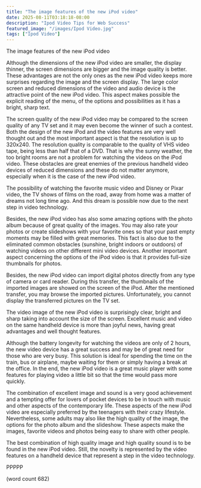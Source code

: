 ```yaml
---
title: "The image features of the new iPod video"
date: 2025-08-11T03:18:18-08:00
description: "Ipod Video Tips for Web Success"
featured_image: "/images/Ipod Video.jpg"
tags: ["Ipod Video"]
---
```


The image features of the new iPod video
      
      
Although the dimensions of the new iPod video are smaller, the display thinner, the screen dimensions are bigger and the image quality is better. These advantages are not the only ones as the new iPod video keeps more surprises regarding the image and the screen display. 
      The large color screen and reduced dimensions of the video and audio device is the attractive point of the new iPod video. This aspect makes possible the explicit reading of the menu, of the options and possibilities as it has a bright, sharp text.
      
The screen quality of the new iPod video may be compared to the screen quality of any TV set and it may even become the winner of such a contest. Both the design of the new iPod and the video features are very well thought out and the most important aspect is that the resolution is up to 320x240. The resolution quality is comparable to the quality of VHS video tape, being less than half that of a DVD. That is why the sunny weather, the too bright rooms are not a problem for watching the videos on the iPod video. These obstacles are great enemies of the previous handheld video devices of reduced dimensions and these do not matter anymore, especially when it is the case of the new iPod video.
      
The possibility of watching the favorite music video and Disney or Pixar video, the TV shows of films on the road, away from home was a matter of dreams not long time ago. And this dream is possible now due to the next step in video technology. 
      
Besides, the new iPod video has also some amazing options with the photo album because of great quality of the images. You may also rate your photos or create slideshows with your favorite ones so that your past empty moments may be filled with great memories. This fact is also due to the eliminated common obstacles (sunshine, bright indoors or outdoors) of watching videos on other different mini video devices. Another important aspect concerning the options of the iPod video is that it provides full-size thumbnails for photos.
      
Besides, the new iPod video can import digital photos directly from any type of camera or card reader. During this transfer, the thumbnails of the imported images are showed on the screen of the iPod. After the mentioned transfer, you may browse the imported pictures. Unfortunately, you cannot display the transferred pictures on the TV set.
      
The video image of the new iPod video is surprisingly clear, bright and sharp taking into account the size of the screen. Excellent music and video on the same handheld device is more than joyful news, having great advantages and well thought features. 
      
Although the battery longevity for watching the videos are only of 2 hours, the new video device has a great success and may be of great need for those who are very busy. This solution is ideal for spending the time on the train, bus or airplane, maybe waiting for them or simply having a break at the office. In the end, the new iPod video is a great music player with some features for playing video a little bit so that the time would pass more quickly.  
      
The combination of excellent image and sound is a very good achievement and a tempting offer for lovers of pocket devices to be in touch with music and other aspects of the contemporary life. These aspects of the new iPod video are especially preferred by the teenagers with their crazy lifestyle. Nevertheless, some adults may also like the high quality of the image, the options for the photo album and the slideshow. These aspects make the images, favorite videos and photos being easy to share with other people.
      
The best combination of high quality image and high quality sound is to be found in the new iPod video. Still, the novelty is represented by the video features on a handheld device that represent a step in the video technology.

PPPPP

(word count 682)

